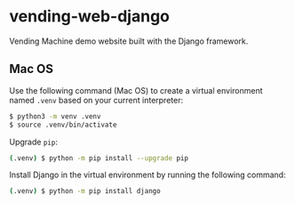 # vending-web-django
Vending Machine demo website built with the Django framework.

## Mac OS

Use the following command (Mac OS) to create a virtual environment named `.venv` based on your current interpreter:
```zsh
$ python3 -m venv .venv
$ source .venv/bin/activate
```

Upgrade `pip`:
```zsh
(.venv) $ python -m pip install --upgrade pip
```

Install Django in the virtual environment by running the following command:
```zsh
(.venv) $ python -m pip install django
```